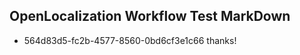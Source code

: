 ## OpenLocalization Workflow Test MarkDown
* 564d83d5-fc2b-4577-8560-0bd6cf3e1c66 
thanks!<!--HONumber=Mar16_HO4-->
